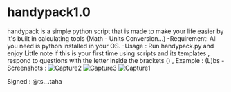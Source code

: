 # handypack1.0
handypack is a simple python script that is made to make your life easier by it's built in calculating tools (Math - Units Conversion...)
-Requirement:
All you need is python installed in your OS.
-Usage : 
Run handypack.py and enjoy 
Little note if this is your first time using scripts and its templates , respond to questions with the letter inside the brackets () , Example : (L)bs
-Screenshots : 
![Capture2](https://user-images.githubusercontent.com/59410756/178521067-481a2792-0817-434e-916f-84fbcb58c8ff.PNG)
![Capture3](https://user-images.githubusercontent.com/59410756/178521072-50e0d4a9-5205-4ebe-aecd-d1202172c806.PNG)
![Capture1](https://user-images.githubusercontent.com/59410756/178521075-35771514-957e-48f6-8323-7a2db583c6b7.PNG)

Signed : @ts._.taha
